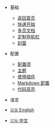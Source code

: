 * 基础
  * [返回首页](/)
  * [快速开始](index/quickstart.md)
  * [多页文档](index/more-pages.md)
  * [定制导航栏](index/custom-navbar.md)
  * [封面](index/cover.md)

* 配置
  * [配置项](index/configuration.md)
  * [主题](index/themes.md)
  * [使用插件](index/plugins.md)
  * [Markdown 配置](index/markdown.md)
  * [代码高亮](index/language-highlight.md)
  
 * 语言
  * [:uk: English](/)
  * [:cn: 中文](/zh-cn/)
